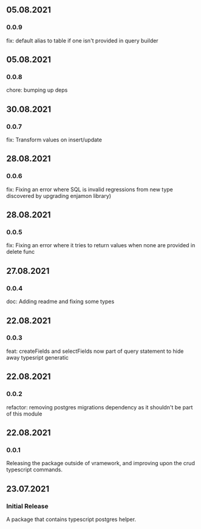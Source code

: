 ## 05.08.2021

### 0.0.9

fix: default alias to table if one isn't provided in query builder

## 05.08.2021

### 0.0.8

chore: bumping up deps

## 30.08.2021

### 0.0.7

fix: Transform values on insert/update

## 28.08.2021

### 0.0.6

fix: Fixing an error where SQL is invalid regressions from new type discovered by upgrading enjamon library)

## 28.08.2021

### 0.0.5

fix: Fixing an error where it tries to return values when none are provided in delete func

## 27.08.2021

### 0.0.4

doc: Adding readme and fixing some types

## 22.08.2021

### 0.0.3

feat: createFields and selectFields now part of query statement to hide away typesript
generatic

## 22.08.2021

### 0.0.2

refactor: removing postgres migrations dependency as it shouldn't be part of this module

## 22.08.2021

### 0.0.1

Releasing the package outside of vramework, and improving upon the crud typescript commands.

## 23.07.2021

### Initial Release

A package that contains typescript postgres helper.

